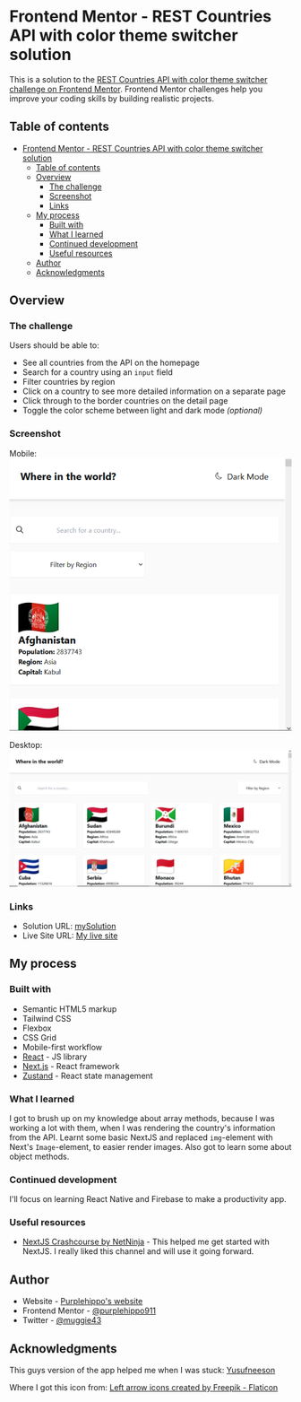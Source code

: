 # Frontend Mentor - REST Countries API with color theme switcher solution

This is a solution to the [REST Countries API with color theme switcher challenge on Frontend Mentor](https://www.frontendmentor.io/challenges/rest-countries-api-with-color-theme-switcher-5cacc469fec04111f7b848ca). Frontend Mentor challenges help you improve your coding skills by building realistic projects. 

## Table of contents

- [Frontend Mentor - REST Countries API with color theme switcher solution](#frontend-mentor---rest-countries-api-with-color-theme-switcher-solution)
  - [Table of contents](#table-of-contents)
  - [Overview](#overview)
    - [The challenge](#the-challenge)
    - [Screenshot](#screenshot)
    - [Links](#links)
  - [My process](#my-process)
    - [Built with](#built-with)
    - [What I learned](#what-i-learned)
    - [Continued development](#continued-development)
    - [Useful resources](#useful-resources)
  - [Author](#author)
  - [Acknowledgments](#acknowledgments)
## Overview

### The challenge

Users should be able to:

- See all countries from the API on the homepage
- Search for a country using an `input` field
- Filter countries by region
- Click on a country to see more detailed information on a separate page
- Click through to the border countries on the detail page
- Toggle the color scheme between light and dark mode *(optional)*

### Screenshot

Mobile:
![Mobile Screenshot](./public/screenshots/mobileScreenshot.png)

Desktop:
![Mobile Screenshot](./public/screenshots/desktopScreenshot.png)


### Links

- Solution URL: [mySolution](https://www.frontendmentor.io/solutions/a-country-search-app-made-with-next-zustand-and-tailwind-DJW907tWaQ)
- Live Site URL: [My live site](https://country-search-purplehippo911.vercel.app/)

## My process

### Built with

- Semantic HTML5 markup
- Tailwind CSS
- Flexbox
- CSS Grid
- Mobile-first workflow
- [React](https://reactjs.org/) - JS library
- [Next.js](https://nextjs.org/) - React framework
- [Zustand](https://docs.pmnd.rs/zustand/getting-started/introduction) - React state management

### What I learned
I got to brush up on my knowledge about array methods, because I was working a lot with them, when I was rendering the country's information from the API. Learnt some basic NextJS and replaced `img`-element with Next's `Image`-element, to easier render images. Also got to learn some about object methods.


### Continued development
I'll focus on learning React Native and Firebase to make a productivity app. 

### Useful resources

- [NextJS Crashcourse by NetNinja](https://www.youtube.com/playlist?list=PL4cUxeGkcC9g9gP2onazU5-2M-AzA8eBw) - This helped me get started with NextJS. I really liked this channel and will use it going forward.

## Author

- Website - [Purplehippo's website](https://purplehipposwebsite.netlify.app)
- Frontend Mentor - [@purplehippo911](https://www.frontendmentor.io/profile/purplehippo911)
- Twitter - [@muggie43](https://twitter.com/muggie43)


## Acknowledgments

This guys version of the app helped me when I was stuck:
[Yusufneeson](https://github.com/yusufneeson/rest-countries/blob/main/src/components/Countries/Countries.jsx)


Where I got this icon from: 
[Left arrow icons created by Freepik - Flaticon](https://www.flaticon.com/free-icons/left-arrow)
